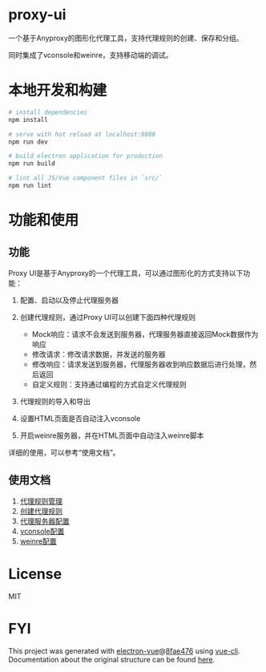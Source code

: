 # proxy-ui

一个基于Anyproxy的图形化代理工具，支持代理规则的创建、保存和分组。

同时集成了vconsole和weinre，支持移动端的调试。


# 本地开发和构建

``` bash
# install dependencies
npm install

# serve with hot reload at localhost:9080
npm run dev

# build electron application for production
npm run build

# lint all JS/Vue component files in `src/`
npm run lint

```

# 功能和使用


## 功能

Proxy UI是基于Anyproxy的一个代理工具，可以通过图形化的方式支持以下功能：

1. 配置、启动以及停止代理服务器
2. 创建代理规则，通过Proxy UI可以创建下面四种代理规则

    - Mock响应：请求不会发送到服务器，代理服务器直接返回Mock数据作为响应
    - 修改请求：修改请求数据，并发送的服务器
    - 修改响应：请求发送到服务器，代理服务器收到响应数据后进行处理，然后返回
    - 自定义规则：支持通过编程的方式自定义代理规则

3. 代理规则的导入和导出
4. 设置HTML页面是否自动注入vconsole
5. 开启weinre服务器，并在HTML页面中自动注入weinre脚本

详细的使用，可以参考“使用文档”。


## 使用文档

1. [代理规则管理](https://github.com/WilberTian/proxy-ui/blob/master/docs/01-%E4%BB%A3%E7%90%86%E8%A7%84%E5%88%99%E7%AE%A1%E7%90%86.md)
2. [创建代理规则](https://github.com/WilberTian/proxy-ui/blob/master/docs/02-%E5%88%9B%E5%BB%BA%E4%BB%A3%E7%90%86%E8%A7%84%E5%88%99.md)
3. [代理服务器配置](https://github.com/WilberTian/proxy-ui/blob/master/docs/03-%E4%BB%A3%E7%90%86%E6%9C%8D%E5%8A%A1%E5%99%A8%E9%85%8D%E7%BD%AE.md)
4. [vconsole配置](https://github.com/WilberTian/proxy-ui/blob/master/docs/04-vconsole%E9%85%8D%E7%BD%AE.md)
5. [weinre配置](https://github.com/WilberTian/proxy-ui/blob/master/docs/05-weinre%E9%85%8D%E7%BD%AE.md)


# License

MIT


# FYI

This project was generated with [electron-vue](https://github.com/SimulatedGREG/electron-vue)@[8fae476](https://github.com/SimulatedGREG/electron-vue/tree/8fae4763e9d225d3691b627e83b9e09b56f6c935) using [vue-cli](https://github.com/vuejs/vue-cli). Documentation about the original structure can be found [here](https://simulatedgreg.gitbooks.io/electron-vue/content/index.html).
